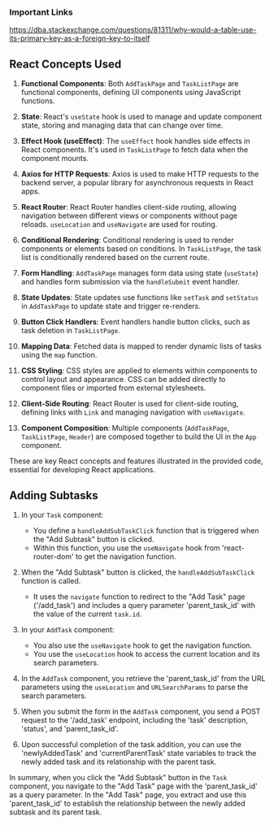 ### Important Links
https://dba.stackexchange.com/questions/81311/why-would-a-table-use-its-primary-key-as-a-foreign-key-to-itself



## React Concepts Used

1. **Functional Components**: Both `AddTaskPage` and `TaskListPage` are functional components, defining UI components using JavaScript functions.

2. **State**: React's `useState` hook is used to manage and update component state, storing and managing data that can change over time.

3. **Effect Hook (useEffect)**: The `useEffect` hook handles side effects in React components. It's used in `TaskListPage` to fetch data when the component mounts.

4. **Axios for HTTP Requests**: Axios is used to make HTTP requests to the backend server, a popular library for asynchronous requests in React apps.

5. **React Router**: React Router handles client-side routing, allowing navigation between different views or components without page reloads. `useLocation` and `useNavigate` are used for routing.

6. **Conditional Rendering**: Conditional rendering is used to render components or elements based on conditions. In `TaskListPage`, the task list is conditionally rendered based on the current route.

7. **Form Handling**: `AddTaskPage` manages form data using state (`useState`) and handles form submission via the `handleSubmit` event handler.

8. **State Updates**: State updates use functions like `setTask` and `setStatus` in `AddTaskPage` to update state and trigger re-renders.

9. **Button Click Handlers**: Event handlers handle button clicks, such as task deletion in `TaskListPage`.

10. **Mapping Data**: Fetched data is mapped to render dynamic lists of tasks using the `map` function.

11. **CSS Styling**: CSS styles are applied to elements within components to control layout and appearance. CSS can be added directly to component files or imported from external stylesheets.

12. **Client-Side Routing**: React Router is used for client-side routing, defining links with `Link` and managing navigation with `useNavigate`.

13. **Component Composition**: Multiple components (`AddTaskPage`, `TaskListPage`, `Header`) are composed together to build the UI in the `App` component.

These are key React concepts and features illustrated in the provided code, essential for developing React applications.



## Adding Subtasks

1. In your `Task` component:
   - You define a `handleAddSubTaskClick` function that is triggered when the "Add Subtask" button is clicked.
   - Within this function, you use the `useNavigate` hook from 'react-router-dom' to get the navigation function.

2. When the "Add Subtask" button is clicked, the `handleAddSubTaskClick` function is called.
   - It uses the `navigate` function to redirect to the "Add Task" page ('/add_task') and includes a query parameter 'parent_task_id' with the value of the current `task.id`.

3. In your `AddTask` component:
   - You also use the `useNavigate` hook to get the navigation function.
   - You use the `useLocation` hook to access the current location and its search parameters.

4. In the `AddTask` component, you retrieve the 'parent_task_id' from the URL parameters using the `useLocation` and `URLSearchParams` to parse the search parameters.

5. When you submit the form in the `AddTask` component, you send a POST request to the '/add_task' endpoint, including the 'task' description, 'status', and 'parent_task_id'.

6. Upon successful completion of the task addition, you can use the 'newlyAddedTask' and 'currentParentTask' state variables to track the newly added task and its relationship with the parent task.

In summary, when you click the "Add Subtask" button in the `Task` component, you navigate to the "Add Task" page with the 'parent_task_id' as a query parameter. In the "Add Task" page, you extract and use this 'parent_task_id' to establish the relationship between the newly added subtask and its parent task.

